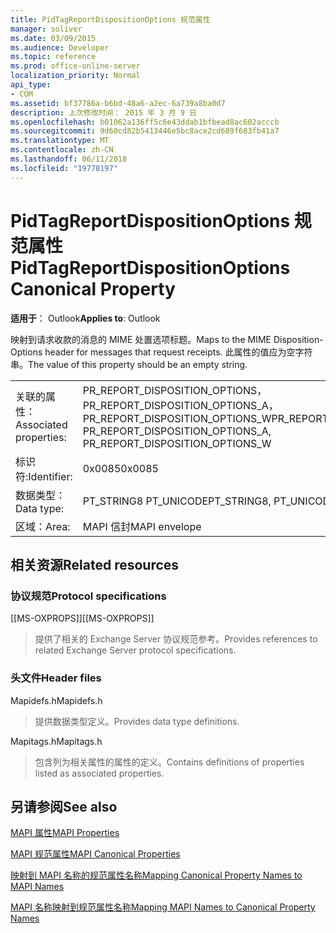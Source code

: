```yaml
---
title: PidTagReportDispositionOptions 规范属性
manager: soliver
ms.date: 03/09/2015
ms.audience: Developer
ms.topic: reference
ms.prod: office-online-server
localization_priority: Normal
api_type:
- COM
ms.assetid: bf37786a-b6bd-48a6-a2ec-6a739a8ba0d7
description: 上次修改时间： 2015 年 3 月 9 日
ms.openlocfilehash: b01062a136ff5c6e43ddab1bfbead8ac602acccb
ms.sourcegitcommit: 9d60cd82b5413446e5bc8ace2cd689f683fb41a7
ms.translationtype: MT
ms.contentlocale: zh-CN
ms.lasthandoff: 06/11/2018
ms.locfileid: "19778197"
---
```

# <a name="pidtagreportdispositionoptions-canonical-property"></a><span data-ttu-id="04632-103">PidTagReportDispositionOptions 规范属性</span><span class="sxs-lookup"><span data-stu-id="04632-103">PidTagReportDispositionOptions Canonical Property</span></span>

  
  
<span data-ttu-id="04632-104">**适用于**： Outlook</span><span class="sxs-lookup"><span data-stu-id="04632-104">**Applies to**: Outlook</span></span> 
  
<span data-ttu-id="04632-105">映射到请求收款的消息的 MIME 处置选项标题。</span><span class="sxs-lookup"><span data-stu-id="04632-105">Maps to the MIME Disposition-Options header for messages that request receipts.</span></span> <span data-ttu-id="04632-106">此属性的值应为空字符串。</span><span class="sxs-lookup"><span data-stu-id="04632-106">The value of this property should be an empty string.</span></span>
  
|||
|:-----|:-----|
|<span data-ttu-id="04632-107">关联的属性：</span><span class="sxs-lookup"><span data-stu-id="04632-107">Associated properties:</span></span>  <br/> |<span data-ttu-id="04632-108">PR_REPORT_DISPOSITION_OPTIONS，PR_REPORT_DISPOSITION_OPTIONS_A，PR_REPORT_DISPOSITION_OPTIONS_W</span><span class="sxs-lookup"><span data-stu-id="04632-108">PR_REPORT_DISPOSITION_OPTIONS, PR_REPORT_DISPOSITION_OPTIONS_A, PR_REPORT_DISPOSITION_OPTIONS_W</span></span>  <br/> |
|<span data-ttu-id="04632-109">标识符:</span><span class="sxs-lookup"><span data-stu-id="04632-109">Identifier:</span></span>  <br/> |<span data-ttu-id="04632-110">0x0085</span><span class="sxs-lookup"><span data-stu-id="04632-110">0x0085</span></span>  <br/> |
|<span data-ttu-id="04632-111">数据类型：</span><span class="sxs-lookup"><span data-stu-id="04632-111">Data type:</span></span>  <br/> |<span data-ttu-id="04632-112">PT_STRING8 PT_UNICODE</span><span class="sxs-lookup"><span data-stu-id="04632-112">PT_STRING8, PT_UNICODE</span></span>  <br/> |
|<span data-ttu-id="04632-113">区域：</span><span class="sxs-lookup"><span data-stu-id="04632-113">Area:</span></span>  <br/> |<span data-ttu-id="04632-114">MAPI 信封</span><span class="sxs-lookup"><span data-stu-id="04632-114">MAPI envelope</span></span>  <br/> |
   
## <a name="related-resources"></a><span data-ttu-id="04632-115">相关资源</span><span class="sxs-lookup"><span data-stu-id="04632-115">Related resources</span></span>

### <a name="protocol-specifications"></a><span data-ttu-id="04632-116">协议规范</span><span class="sxs-lookup"><span data-stu-id="04632-116">Protocol specifications</span></span>

<span data-ttu-id="04632-117">[[MS-OXPROPS]]</span><span class="sxs-lookup"><span data-stu-id="04632-117">[[MS-OXPROPS]]</span></span> 
  
> <span data-ttu-id="04632-118">提供了相关的 Exchange Server 协议规范参考。</span><span class="sxs-lookup"><span data-stu-id="04632-118">Provides references to related Exchange Server protocol specifications.</span></span>
    
### <a name="header-files"></a><span data-ttu-id="04632-119">头文件</span><span class="sxs-lookup"><span data-stu-id="04632-119">Header files</span></span>

<span data-ttu-id="04632-120">Mapidefs.h</span><span class="sxs-lookup"><span data-stu-id="04632-120">Mapidefs.h</span></span>
  
> <span data-ttu-id="04632-121">提供数据类型定义。</span><span class="sxs-lookup"><span data-stu-id="04632-121">Provides data type definitions.</span></span>
    
<span data-ttu-id="04632-122">Mapitags.h</span><span class="sxs-lookup"><span data-stu-id="04632-122">Mapitags.h</span></span>
  
> <span data-ttu-id="04632-123">包含列为相关属性的属性的定义。</span><span class="sxs-lookup"><span data-stu-id="04632-123">Contains definitions of properties listed as associated properties.</span></span>
    
## <a name="see-also"></a><span data-ttu-id="04632-124">另请参阅</span><span class="sxs-lookup"><span data-stu-id="04632-124">See also</span></span>



[<span data-ttu-id="04632-125">MAPI 属性</span><span class="sxs-lookup"><span data-stu-id="04632-125">MAPI Properties</span></span>](mapi-properties.md)
  
[<span data-ttu-id="04632-126">MAPI 规范属性</span><span class="sxs-lookup"><span data-stu-id="04632-126">MAPI Canonical Properties</span></span>](mapi-canonical-properties.md)
  
[<span data-ttu-id="04632-127">映射到 MAPI 名称的规范属性名称</span><span class="sxs-lookup"><span data-stu-id="04632-127">Mapping Canonical Property Names to MAPI Names</span></span>](mapping-canonical-property-names-to-mapi-names.md)
  
[<span data-ttu-id="04632-128">MAPI 名称映射到规范属性名称</span><span class="sxs-lookup"><span data-stu-id="04632-128">Mapping MAPI Names to Canonical Property Names</span></span>](mapping-mapi-names-to-canonical-property-names.md)

